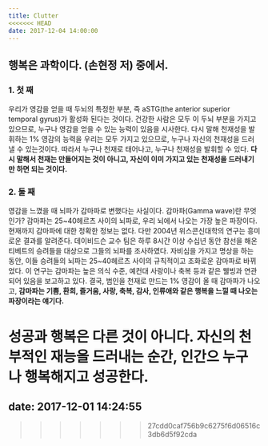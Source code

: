 ```yaml
---
title: Clutter
<<<<<<< HEAD
date: 2017-12-04 14:00:00
---
```


## 행복은 과학이다. (손현정 저) 중에서.

### 1. 첫 째

우리가 영감을 얻을 때 두뇌의 특정한 부분, 즉 aSTG(the anterior superior temporal gyrus)가 활성화 된다는 것이다. 건강한 사람은 모두 이 두뇌 부분을 가지고 있으므로, 누구나 영감을 얻을 수 있는 능력이 있음을 시사한다. 다시 말해 천재성을 발휘하는 1% 영감의 능력을 우리는 모두 가지고 있으므로, 누구나 자신의 천재성을 드러낼 수 있는것이다. 따라서 누구나 천재로 태어나고, 누구나 천재성을 발휘할 수 있다. **다시 말해서 천재는 만들어지는 것이 아니고, 자신이 이미 가지고 있는 천재성을 드러내기만 하면 되는 것이다.**

### 2. 둘 째

영감을 느꼈을 때 뇌파가 감마파로 변했다는 사실이다. 감마파(Gamma wave)란 무엇인가? 감마파는 25~40헤르츠 사이의 뇌파로, 우리 뇌에서 나오는 가장 높은 파장이다. 현재까지 감마파에 대한 정확한 정보는 없다. 다만 2004년 위스콘신대학의 연구는 흥미로운 결과를 알려준다. 데이비드슨 교수 팀은 하루 8시간 이상 수십년 동안 참선을 해온 티베트의 승려들을 대상으로 그들의 뇌파를 조사하였다. 자비심을 가지고 명상을 하는 동안, 이들 승려들의 뇌파는 25~40헤르츠 사이의 규칙적이고 조화로운 감마파로 바뀌었다. 이 연구는 감마파는 높은 의식 수준, 예컨대 사랑이나 축복 등과 같은 웰빙과 연관되어 있음을 보고하고 있다. 결국, 범인을 천재로 만드는 1% 영감이 올 때 감마파가 나오고, **감마파는 기쁨, 환희, 즐거움, 사랑, 축복, 감사, 인류애와 같은 행복을 느낄 때 나오는 파장이라는 얘기다.** 


**성공과 행복은 다른 것이 아니다. 자신의 천부적인 재능을 드러내는 순간, 인간으 누구나 행복해지고 성공한다.**
=======
date: 2017-12-01 14:24:55
---
>>>>>>> 27cdd0caf756b9c6275f6d06516c3db6d5f92cda

